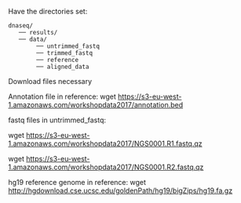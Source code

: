 Have the directories set:

```
dnaseq/
   ── results/
   ── data/
        ── untrimmed_fastq
        ── trimmed_fastq
        ── reference
        ── aligned_data
```

Download files necessary	

Annotation file in reference: wget https://s3-eu-west-1.amazonaws.com/workshopdata2017/annotation.bed

fastq files in untrimmed_fastq: 

wget https://s3-eu-west-1.amazonaws.com/workshopdata2017/NGS0001.R1.fastq.qz 

wget https://s3-eu-west-1.amazonaws.com/workshopdata2017/NGS0001.R2.fastq.qz

hg19 reference genome in reference: wget http://hgdownload.cse.ucsc.edu/goldenPath/hg19/bigZips/hg19.fa.gz
